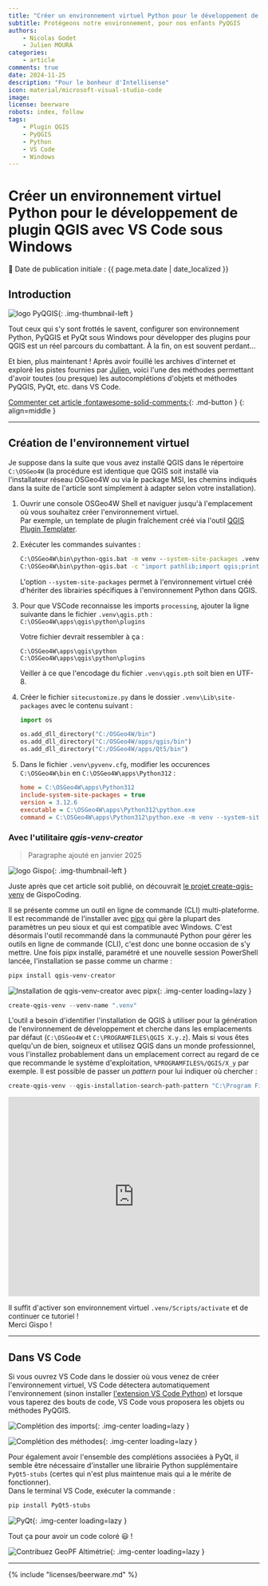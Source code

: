 ```yaml
---
title: "Créer un environnement virtuel Python pour le développement de plugin QGIS avec VS Code sous Windows"
subtitle: Protégeons notre environnement, pour nos enfants PyQGIS
authors:
    - Nicolas Godet
    - Julien MOURA
categories:
    - article
comments: true
date: 2024-11-25
description: "Pour le bonheur d'Intellisense"
icon: material/microsoft-visual-studio-code
image:
license: beerware
robots: index, follow
tags:
    - Plugin QGIS
    - PyQGIS
    - Python
    - VS Code
    - Windows
---
```


# Créer un environnement virtuel Python pour le développement de plugin QGIS avec VS Code sous Windows

:calendar: Date de publication initiale : {{ page.meta.date | date_localized }}

## Introduction

![logo PyQGIS](https://cdn.geotribu.fr/img/logos-icones/programmation/pyqgis.png){: .img-thumbnail-left }

Tout ceux qui s'y sont frottés le savent, configurer son environnement Python, PyQGIS et PyQt sous Windows pour développer des plugins pour QGIS est un réel parcours du combattant. À la fin, on est souvent perdant...

Et bien, plus maintenant ! Après avoir fouillé les archives d'internet et exploré les pistes fournies par [Julien](../../team/julien-moura.md), voici l'une des méthodes permettant d'avoir toutes (ou presque) les autocomplétions d'objets et méthodes PyQGIS, PyQt, etc. dans VS Code.

<!-- more -->

[Commenter cet article :fontawesome-solid-comments:](#__comments "Aller aux commentaires"){: .md-button }
{: align=middle }

----

## Création de l'environnement virtuel

Je suppose dans la suite que vous avez installé QGIS dans le répertoire `C:\OSGeo4W` (la procédure est identique que QGIS soit installé via l'installateur réseau OSGeo4W ou via le package MSI, les chemins indiqués dans la suite de l'article sont simplement à adapter selon votre installation).

1. Ouvrir une console OSGeo4W Shell et naviguer jusqu'à l'emplacement où vous souhaitez créer l'environnement virtuel.  
   Par exemple, un template de plugin fraîchement créé via l'outil [QGIS Plugin Templater](https://gitlab.com/Oslandia/qgis/template-qgis-plugin).

1. Exécuter les commandes suivantes :

    ```cmd title="Création d'un environnement virtuel dans l'OSGeo4W Shell"
    C:\OSGeo4W\bin\python-qgis.bat -m venv --system-site-packages .venv
    C:\OSGeo4W\bin\python-qgis.bat -c "import pathlib;import qgis;print(str((pathlib.Path(qgis.__file__)/'../..').resolve()))" > .venv\qgis.pth
    ```

    L'option `--system-site-packages` permet à l'environnement virtuel créé d'hériter des librairies spécifiques à l'environnement Python dans QGIS.

1. Pour que VSCode reconnaisse les imports `processing`, ajouter la ligne suivante dans le fichier `.venv\qgis.pth` :  
    `C:\OSGeo4W\apps\qgis\python\plugins`

    Votre fichier devrait ressembler à ça :

    ```text title="Contenu du fichier .venv\qgis.pth"
    C:\OSGeo4W\apps\qgis\python
    C:\OSGeo4W\apps\qgis\python\plugins
    ```

    Veiller à ce que l'encodage du fichier `.venv\qgis.pth` soit bien en UTF-8.

1. Créer le fichier `sitecustomize.py` dans le dossier `.venv\Lib\site-packages` avec le contenu suivant :

    ```python title=".venv\Lib\site-packages\sitecustomize.py"
    import os

    os.add_dll_directory("C:/OSGeo4W/bin")
    os.add_dll_directory("C:/OSGeo4W/apps/qgis/bin")
    os.add_dll_directory("C:/OSGeo4W/apps/Qt5/bin")
    ```

1. Dans le fichier `.venv\pyvenv.cfg`, modifier les occurences `C:\OSGeo4W\bin` en `C:\OSGeo4W\apps\Python312` :

    ```ini title=".venv\pyenv.cfg"
    home = C:\OSGeo4W\apps\Python312
    include-system-site-packages = true
    version = 3.12.6
    executable = C:\OSGeo4W\apps\Python312\python.exe
    command = C:\OSGeo4W\apps\Python312\python.exe -m venv --system-site-packages <Le chemin complet vers votre venv>
    ```

### Avec l'utilitaire _qgis-venv-creator_

> Paragraphe ajouté en janvier 2025

![logo Gispo](https://cdn.geotribu.fr/img/logos-icones/entreprises_association/Gispo.webp){: .img-thumbnail-left }

Juste après que cet article soit publié, on découvrait [le projet create-qgis-venv](https://github.com/GispoCoding/qgis-venv-creator) de GispoCoding.

Il se présente comme un outil en ligne de commande (CLI) multi-plateforme. Il est recommandé de l'installer avec [pipx](https://pipx.pypa.io/stable/#on-windows) qui gère la plupart des paramètres un peu sioux et qui est compatible avec Windows. C'est désormais l'outil recommandé dans la communauté Python pour gérer les outils en ligne de commande (CLI), c'est donc une bonne occasion de s'y mettre. Une fois pipx installé, paramétré et une nouvelle session PowerShell lancée, l'installation se passe comme un charme :

```powershell title="Installation de qgis-venv-creator avec pipx"
pipx install qgis-venv-creator
```

![Installation de qgis-venv-creator avec pipx](https://cdn.geotribu.fr/img/articles-blog-rdp/articles/2024/pyqgis_environnement_dev_windows/powershell_pipx_qgis-venv-creator.webp){: .img-center loading=lazy }

```powershell title="Commande de base de qgis-venv-creator"
create-qgis-venv --venv-name ".venv"
```

L'outil a besoin d'identifier l'installation de QGIS à utiliser pour la génération de l'environnement de développement et cherche dans les emplacements par défaut (`C:\OSGeo4W` et `C:\PROGRAMFILES\QGIS X.y.z`). Mais si vous êtes quelqu'un de bien, soigneux et utilisez QGIS dans un monde professionnel, vous l'installez probablement dans un emplacement correct au regard de ce que recommande le système d'exploitation, `%PROGRAMFILES%/QGIS/X_y` par exemple. Il est possible de passer un _pattern_ pour lui indiquer où chercher :

```powershell title="qgis-venv-creator avec un chemin d'installation de QGIS personnalisé"
create-qgis-venv --qgis-installation-search-path-pattern "C:\Program Files\QGIS\*\apps\qgis*" --venv-name ".venv"
```

<iframe title="qgis-venv-creator demonstration" width="100%" height="400" src="https://video.osgeo.org/videos/embed/9b5806ca-d489-443f-8edc-d6be9b9a83c6" frameborder="0" allowfullscreen="" sandbox="allow-same-origin allow-scripts allow-popups allow-forms"></iframe>

Il suffit d'activer son environnement virtuel `.venv/Scripts/activate` et de continuer ce tutoriel !  
Merci Gispo !

----

## Dans VS Code

Si vous ouvrez VS Code dans le dossier où vous venez de créer l'environnement virtuel, VS Code détectera automatiquement l'environnement (sinon installer [l'extension VS Code Python](https://marketplace.visualstudio.com/items?itemName=ms-python.python)) et lorsque vous taperez des bouts de code, VS Code vous proposera les objets ou méthodes PyQGIS.

![Complétion des imports](https://cdn.geotribu.fr/img/articles-blog-rdp/articles/2024/pyqgis_environnement_dev_windows/vscode_intellisense_completion_imports.webp){: .img-center loading=lazy }

![Complétion des méthodes](https://cdn.geotribu.fr/img/articles-blog-rdp/articles/2024/pyqgis_environnement_dev_windows/vscode_intellisense_completion_methodes.webp){: .img-center loading=lazy }

Pour également avoir l'ensemble des complétions associées à PyQt, il semble être nécessaire d'installer une librairie Python supplémentaire `PyQt5-stubs` (certes qui n'est plus maintenue mais qui a le mérite de fonctionner).  
Dans le terminal VS Code, exécuter la commande :

```powershell title="Installer la complétion PyQT dans l'environnement virtuel"
pip install PyQt5-stubs
```

![PyQt](https://cdn.geotribu.fr/img/articles-blog-rdp/articles/2024/pyqgis_environnement_dev_windows/vscode_pyqt.webp){: .img-center loading=lazy }

Tout ça pour avoir un code coloré :smiley: !

![Contribuez GeoPF Altimétrie](https://cdn.geotribu.fr/img/articles-blog-rdp/articles/2024/pyqgis_environnement_dev_windows/vscode_geopf.webp){: .img-center loading=lazy }

----

<!-- geotribu:authors-block -->

{% include "licenses/beerware.md" %}
